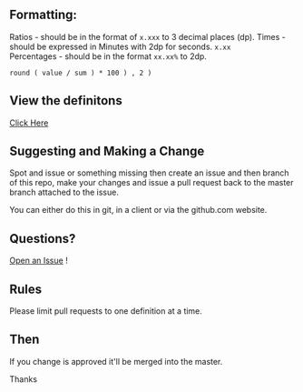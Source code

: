 ## Formatting:

Ratios - should be in the format of `x.xxx` to 3 decimal places (dp).
Times - should be expressed in Minutes with 2dp for seconds. `x.xx`    
Percentages - should be in the format `xx.xx%` to 2dp.

    round ( value / sum ) * 100 ) , 2 )  



## View the definitons

[Click Here](https://github.com/OnsideFC/Definitions/blob/gh-pages/DEFINITIONS.md)

## Suggesting and Making a Change

Spot and issue or something missing then create an issue and then branch of this repo, 
make your changes and issue a pull request back to the master branch attached to the issue.

You can either do this in git, in a client or via the github.com website.

## Questions?

[Open an Issue](https://github.com/OnsideFC/definitions/issues/new) !

## Rules

Please limit pull requests to one definition at a time.

## Then

If you change is approved it'll be merged into the master.

Thanks
